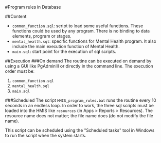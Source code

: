 #Program rules in Database

##Content
- `common_function.sql`: script to load some useful functions. These functions could be used by any program. There is no binding to data elements, program or stages.
- `mental_health.sql`: specific functions for Mental Health program. It also include the main execution function of Mental Health.
- `main.sql`: start point for the execution of sql scripts.

##Execution
###On demand
The routine can be executed on demand by using a GUI like PgAdminIII or directly in the command line. The execution order must be:
1. `common_function.sql`
2. `mental_health.sql`
3. `main.sql`

###Scheduled
The script `HMIS_program_rules.bat` runs the routine every 10 seconds in an endless loop. In order to work, the three sql scripts must be loaded into the HMIS like `resources` (in Apps > Reports > Resources). The resource name does not matter; the file name does (do not modify the file name).

This script can be scheduled using the "Scheduled tasks" tool in Windows to run the script when the system starts.
